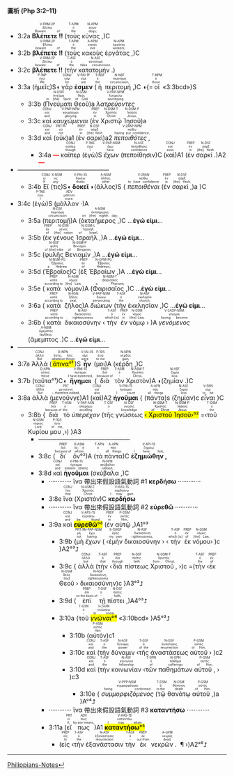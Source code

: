 


#### 圖析 (Php 3:2–11)

- <rt>3:2a</rt> <RUBY><ruby><ruby><strong>Βλέπετε !!</strong><rt>Beware of</rt></ruby><rt>βλέπω</rt></ruby><rt>V-PAM-2P</rt></RUBY> (<RUBY><ruby><ruby>τοὺς<rt>the</rt></ruby><rt>ὁ</rt></ruby><rt>T-APM</rt></RUBY> <RUBY><ruby><ruby>κύνας , <rt>dogs;</rt></ruby><rt>κύων</rt></ruby><rt>N-APM</rt></RUBY>)C
- <rt>3:2b</rt> <RUBY><ruby><ruby><strong>βλέπετε !!</strong><rt>beware of</rt></ruby><rt>βλέπω</rt></ruby><rt>V-PAM-2P</rt></RUBY> (<RUBY><ruby><ruby>τοὺς<rt>the</rt></ruby><rt>ὁ</rt></ruby><rt>T-APM</rt></RUBY> <RUBY><ruby><ruby>κακοὺς<rt>evil</rt></ruby><rt>κακός</rt></ruby><rt>A-APM</rt></RUBY> <RUBY><ruby><ruby>ἐργάτας , <rt>workers;</rt></ruby><rt>ἐργάτης</rt></ruby><rt>N-APM</rt></RUBY>)C 
- <rt>3:2c</rt> <RUBY><ruby><ruby><strong>βλέπετε !!</strong><rt>beware of</rt></ruby><rt>βλέπω</rt></ruby><rt>V-PAM-2P</rt></RUBY> (<RUBY><ruby><ruby>τὴν<rt>the</rt></ruby><rt>ὁ</rt></ruby><rt>T-ASF</rt></RUBY> <RUBY><ruby><ruby>κατατομήν . <rt>false circumcision.</rt></ruby><rt>κατατομή</rt></ruby><rt>N-ASF</rt></RUBY>)
- <rt>3:3a</rt> (<RUBY><ruby><ruby>ἡμεῖς<rt>We</rt></ruby><rt>ἐγώ</rt></ruby><rt>P-1NP</rt></RUBY>)S◖ <RUBY><ruby><ruby>γάρ<rt>for</rt></ruby><rt>γάρ</rt></ruby><rt>CONJ</rt></RUBY> <RUBY><ruby><ruby><strong>ἐσμεν</strong><rt>are</rt></ruby><rt>εἰμί</rt></ruby><rt>V-PAI-1P</rt></RUBY> (<RUBY><ruby><ruby>ἡ<rt>the</rt></ruby><rt>ὁ</rt></ruby><rt>T-NSF</rt></RUBY> <RUBY><ruby><ruby>περιτομή , <rt>circumcision,</rt></ruby><rt>περιτομή</rt></ruby><rt>N-NSF</rt></RUBY>)C ◖{=<RUBY><ruby><ruby>οἱ<rt>those</rt></ruby><rt>ὁ</rt></ruby><rt>T-NPM</rt></RUBY> «<rt>3:3bcd</rt>»}S
	- <rt>3:3b</rt> (<RUBY><ruby><ruby>Πνεύματι<rt>in [the] Spirit</rt></ruby><rt>πνεῦμα</rt></ruby><rt>N-DSN</rt></RUBY> <RUBY><ruby><ruby>Θεοῦ<rt>of God</rt></ruby><rt>θεός</rt></ruby><rt>N-GSM</rt></RUBY>)a <RUBY><ruby><ruby><em>λατρεύοντες</em><rt>worshiping</rt></ruby><rt>λατρεύω</rt></ruby><rt>V-PAP-NPM</rt></RUBY>
	- <rt>3:3c</rt> <RUBY><ruby><ruby>καὶ<rt>and</rt></ruby><rt>καί</rt></ruby><rt>CONJ</rt></RUBY> <RUBY><ruby><ruby><em>καυχώμενοι</em><rt>glorying</rt></ruby><rt>καυχάομαι</rt></ruby><rt>V-PNP-NPM</rt></RUBY> (<RUBY><ruby><ruby>ἐν<rt>in</rt></ruby><rt>ἐν</rt></ruby><rt>PREP</rt></RUBY> <RUBY><ruby><ruby>Χριστῷ<rt>Christ</rt></ruby><rt>Χριστός</rt></ruby><rt>N-DSM-T</rt></RUBY> <RUBY><ruby><ruby>Ἰησοῦ<rt>Jesus,</rt></ruby><rt>Ἰησοῦς</rt></ruby><rt>N-DSM-P</rt></RUBY>)a
	- <rt>3:3d</rt> <RUBY><ruby><ruby>καὶ<rt>and</rt></ruby><rt>καί</rt></ruby><rt>CONJ</rt></RUBY> (<RUBY><ruby><ruby>οὐκ<rt>not</rt></ruby><rt>οὐ</rt></ruby><rt>PRT-N</rt></RUBY>)a1 (<RUBY><ruby><ruby>ἐν<rt>in</rt></ruby><rt>ἐν</rt></ruby><rt>PREP</rt></RUBY> <RUBY><ruby><ruby>σαρκὶ<rt>[the] flesh</rt></ruby><rt>σάρξ</rt></ruby><rt>N-DSF</rt></RUBY>)a2 <RUBY><ruby><ruby><em>πεποιθότες , </em><rt>having put confidence,</rt></ruby><rt>πείθω</rt></ruby><rt>V-2RAP-NPM</rt></RUBY>
		- <rt>3:4a</rt> <strong><font color='red'>—</font></strong> <RUBY><ruby><ruby>καίπερ<rt>though</rt></ruby><rt>καίπερ</rt></ruby><rt>CONJ</rt></RUBY> (<RUBY><ruby><ruby>ἐγὼ<rt>I</rt></ruby><rt>ἐγώ</rt></ruby><rt>P-1NS</rt></RUBY>)S <RUBY><ruby><ruby><em>ἔχων</em><rt>have</rt></ruby><rt>ἔχω</rt></ruby><rt>V-PAP-NSM</rt></RUBY> (<RUBY><ruby><ruby>πεποίθησιν<rt>confidence</rt></ruby><rt>πεποίθησις</rt></ruby><rt>N-ASF</rt></RUBY>)C (<RUBY><ruby><ruby>καὶ<rt>even</rt></ruby><rt>καί</rt></ruby><rt>CONJ</rt></RUBY>)A1 (<RUBY><ruby><ruby>ἐν<rt>in</rt></ruby><rt>ἐν</rt></ruby><rt>PREP</rt></RUBY> <RUBY><ruby><ruby>σαρκί . <rt>[the] flesh.</rt></ruby><rt>σάρξ</rt></ruby><rt>N-DSF</rt></RUBY>)A2 <strong><font color='red'>—</font></strong>
- ———————————————
	- <rt>3:4b</rt> <RUBY><ruby><ruby>Εἴ<rt>If</rt></ruby><rt>εἰ</rt></ruby><rt>CONJ</rt></RUBY> (<RUBY><ruby><ruby>τις<rt>any</rt></ruby><rt>τις</rt></ruby><rt>X-NSM</rt></RUBY>)S◖ <RUBY><ruby><ruby><strong>δοκεῖ</strong><rt>thinks</rt></ruby><rt>δοκέω</rt></ruby><rt>V-PAI-3S</rt></RUBY> ◗(<RUBY><ruby><ruby>ἄλλος<rt>other</rt></ruby><rt>ἄλλος</rt></ruby><rt>A-NSM</rt></RUBY>)S { <RUBY><ruby><ruby><em>πεποιθέναι</em><rt>to have confidence</rt></ruby><rt>πείθω</rt></ruby><rt>V-2RAN</rt></RUBY> (<RUBY><ruby><ruby>ἐν<rt>in</rt></ruby><rt>ἐν</rt></ruby><rt>PREP</rt></RUBY> <RUBY><ruby><ruby>σαρκί , <rt>[the] flesh,</rt></ruby><rt>σάρξ</rt></ruby><rt>N-DSF</rt></RUBY>)a }C
- <rt>3:4c</rt> (<RUBY><ruby><ruby>ἐγὼ<rt>I</rt></ruby><rt>ἐγώ</rt></ruby><rt>P-1NS</rt></RUBY>)S (<RUBY><ruby><ruby>μᾶλλον · <rt>more:</rt></ruby><rt>μᾶλλον</rt></ruby><rt>ADV</rt></RUBY>)A 
	- <rt>3:5a</rt> (<RUBY><ruby><ruby>περιτομῇ<rt>circumcision</rt></ruby><rt>περιτομή</rt></ruby><rt>N-DSF</rt></RUBY>)A (<RUBY><ruby><ruby>ὀκταήμερος , <rt>on [the] eighth day;</rt></ruby><rt>ὀκταήμερος</rt></ruby><rt>A-NSM</rt></RUBY>)C ...<strong>ἐγώ εἰμι</strong>...
	- <rt>3:5b</rt> (<RUBY><ruby><ruby>ἐκ<rt>of</rt></ruby><rt>ἐκ</rt></ruby><rt>PREP</rt></RUBY> <RUBY><ruby><ruby>γένους<rt>[the] nation</rt></ruby><rt>γένος</rt></ruby><rt>N-GSN</rt></RUBY> <RUBY><ruby><ruby>Ἰσραήλ , <rt>of Israel,</rt></ruby><rt>Ἰσραήλ</rt></ruby><rt>N-GSM-L</rt></RUBY>)A ...<strong>ἐγώ εἰμι</strong>...
	- <rt>3:5c</rt> (<RUBY><ruby><ruby>φυλῆς<rt>of [the] tribe</rt></ruby><rt>φυλή</rt></ruby><rt>N-GSF</rt></RUBY> <RUBY><ruby><ruby>Βενιαμίν , <rt>of Benjamin;</rt></ruby><rt>Βενιαμίν</rt></ruby><rt>N-GSM-P</rt></RUBY>)A ...<strong>ἐγώ εἰμι</strong>...
	- <rt>3:5d</rt> (<RUBY><ruby><ruby>Ἑβραῖος<rt>a Hebrew</rt></ruby><rt>Ἑβραῖος</rt></ruby><rt>N-NSM-PG</rt></RUBY>)C (<RUBY><ruby><ruby>ἐξ<rt>of</rt></ruby><rt>ἐκ</rt></ruby><rt>PREP</rt></RUBY> <RUBY><ruby><ruby>Ἑβραίων , <rt>Hebrews;</rt></ruby><rt>Ἑβραῖος</rt></ruby><rt>N-GPM-PG</rt></RUBY>)A ...<strong>ἐγώ εἰμι</strong>...
	- <rt>3:5e</rt> (<RUBY><ruby><ruby>κατὰ<rt>according to</rt></ruby><rt>κατά</rt></ruby><rt>PREP</rt></RUBY> <RUBY><ruby><ruby>νόμον<rt>[the] Law,</rt></ruby><rt>νόμος</rt></ruby><rt>N-ASM</rt></RUBY>)A (<RUBY><ruby><ruby>Φαρισαῖος , <rt>a Pharisee;</rt></ruby><rt>Φαρισαῖος</rt></ruby><rt>N-NSM-T</rt></RUBY>)C ...<strong>ἐγώ εἰμι</strong>...
	- <rt>3:6a</rt> (<RUBY><ruby><ruby>κατὰ<rt>according to</rt></ruby><rt>κατά</rt></ruby><rt>PREP</rt></RUBY> <RUBY><ruby><ruby>ζῆλος<rt>zeal,</rt></ruby><rt>ζῆλος</rt></ruby><rt>N-ASN</rt></RUBY>)A <RUBY><ruby><ruby><em>διώκων</em><rt>persecuting</rt></ruby><rt>διώκω</rt></ruby><rt>V-PAP-NSM</rt></RUBY> (<RUBY><ruby><ruby>τὴν<rt>the</rt></ruby><rt>ὁ</rt></ruby><rt>T-ASF</rt></RUBY> <RUBY><ruby><ruby>ἐκκλησίαν , <rt>church;</rt></ruby><rt>ἐκκλησία</rt></ruby><rt>N-ASF</rt></RUBY>)C ...<strong>ἐγώ εἰμι</strong>...
	- <rt>3:6b</rt> (<RUBY><ruby><ruby>κατὰ<rt>according to</rt></ruby><rt>κατά</rt></ruby><rt>PREP</rt></RUBY> <RUBY><ruby><ruby>δικαιοσύνην<rt>righteousness</rt></ruby><rt>δικαιοσύνη</rt></ruby><rt>N-ASF</rt></RUBY> ‹<RUBY><ruby><ruby>τὴν<rt>which [is]</rt></ruby><rt>ὁ</rt></ruby><rt>T-ASF</rt></RUBY> <RUBY><ruby><ruby>ἐν<rt>in</rt></ruby><rt>ἐν</rt></ruby><rt>PREP</rt></RUBY> <RUBY><ruby><ruby>νόμῳ<rt>[the] Law,</rt></ruby><rt>νόμος</rt></ruby><rt>N-DSM</rt></RUBY> › )A <RUBY><ruby><ruby><em>γενόμενος</em><rt>having become</rt></ruby><rt>γίνομαι</rt></ruby><rt>V-2ADP-NSM</rt></RUBY> (<RUBY><ruby><ruby>ἄμεμπτος . <rt>faultless.</rt></ruby><rt>ἄμεμπτος</rt></ruby><rt>A-NSM</rt></RUBY>)C ...<strong>ἐγώ εἰμι</strong>...
- ———————————————
- <rt>3:7a</rt> <RUBY><ruby><ruby>Ἀλλὰ<rt>But</rt></ruby><rt>ἀλλά</rt></ruby><rt>CONJ</rt></RUBY> (<RUBY><ruby><ruby><mark>ἅτινα°¹</mark><rt>whatever things</rt></ruby><rt>ὅστις, ἥτις</rt></ruby><rt>R-NPN</rt></RUBY>)S <RUBY><ruby><ruby><strong>ἦν</strong><rt>were</rt></ruby><rt>εἰμί</rt></ruby><rt>V-IAI-3S</rt></RUBY> (<RUBY><ruby><ruby>μοι<rt>to me</rt></ruby><rt>ἐγώ</rt></ruby><rt>P-1DS</rt></RUBY>)A (<RUBY><ruby><ruby>κέρδη , <rt>gain,</rt></ruby><rt>κέρδος</rt></ruby><rt>N-NPN</rt></RUBY>)C
- <rt>3:7b</rt> (<RUBY><ruby><ruby>ταῦτα°¹<rt>these</rt></ruby><rt>οὗτος</rt></ruby><rt>D-APN</rt></RUBY>)C◖ <RUBY><ruby><ruby><strong>ἥγημαι</strong><rt>I have esteemed,</rt></ruby><rt>ἡγέομαι</rt></ruby><rt>V-RNI-1S</rt></RUBY> (<RUBY><ruby><ruby>διὰ<rt>because of</rt></ruby><rt>διά</rt></ruby><rt>PREP</rt></RUBY> <RUBY><ruby><ruby>τὸν<rt>-</rt></ruby><rt>ὁ</rt></ruby><rt>T-ASM</rt></RUBY> <RUBY><ruby><ruby>Χριστὸν<rt>Christ,</rt></ruby><rt>Χριστός</rt></ruby><rt>N-ASM-T</rt></RUBY>)A ◗(<RUBY><ruby><ruby>ζημίαν . <rt>loss.</rt></ruby><rt>ζημία</rt></ruby><rt>N-ASF</rt></RUBY>)C
- <rt>3:8a</rt> <RUBY><ruby><ruby>ἀλλὰ<rt>But</rt></ruby><rt>ἀλλά</rt></ruby><rt>CONJ</rt></RUBY> (<RUBY><ruby><ruby>μενοῦνγε<rt>-, therefore indeed,</rt></ruby><rt>μενοῦνγε</rt></ruby><rt>PRT</rt></RUBY>)A1 (<RUBY><ruby><ruby>καὶ<rt>also</rt></ruby><rt>καί</rt></ruby><rt>CONJ</rt></RUBY>)A2 <RUBY><ruby><ruby><strong>ἡγοῦμαι</strong><rt>I count</rt></ruby><rt>ἡγέομαι</rt></ruby><rt>V-PNI-1S</rt></RUBY> { (<RUBY><ruby><ruby>πάντα<rt>all things</rt></ruby><rt>πᾶς</rt></ruby><rt>A-APN</rt></RUBY>)s (<RUBY><ruby><ruby>ζημίαν<rt>loss</rt></ruby><rt>ζημία</rt></ruby><rt>N-ASF</rt></RUBY>)c <RUBY><ruby><ruby><em>εἶναι</em><rt>to be</rt></ruby><rt>εἰμί</rt></ruby><rt>V-PAN</rt></RUBY> }C 
	- <rt>3:8b</rt> {<RUBY><ruby><ruby>διὰ<rt>because of</rt></ruby><rt>διά</rt></ruby><rt>PREP</rt></RUBY> <RUBY><ruby><ruby>τὸ<rt>the</rt></ruby><rt>ὁ</rt></ruby><rt>T-ASN</rt></RUBY> <RUBY><ruby><ruby><em>ὑπερέχον</em><rt>excelling</rt></ruby><rt>ὑπερέχω</rt></ruby><rt>V-PAP-ASN</rt></RUBY> (<RUBY><ruby><ruby>τῆς<rt>-</rt></ruby><rt>ὁ</rt></ruby><rt>T-GSF</rt></RUBY> <RUBY><ruby><ruby>γνώσεως<rt>knowledge</rt></ruby><rt>γνῶσις</rt></ruby><rt>N-GSF</rt></RUBY> <mark>‹ <RUBY><ruby><ruby>Χριστοῦ<rt>of Christ</rt></ruby><rt>Χριστός</rt></ruby><rt>N-GSM-T</rt></RUBY> <RUBY><ruby><ruby>Ἰησοῦ<rt>Jesus</rt></ruby><rt>Ἰησοῦς</rt></ruby><rt>N-GSM-P</rt></RUBY>›°²</mark> =‹<RUBY><ruby><ruby>τοῦ<rt>the</rt></ruby><rt>ὁ</rt></ruby><rt>T-GSM</rt></RUBY> <RUBY><ruby><ruby>Κυρίου<rt>Lord</rt></ruby><rt>κύριος</rt></ruby><rt>N-GSM</rt></RUBY> <RUBY><ruby><ruby>μου , <rt>of me,</rt></ruby><rt>ἐγώ</rt></ruby><rt>P-1GS</rt></RUBY>›) }A3
		- ———————————————
		- <rt>3:8c</rt> (<RUBY><ruby><ruby>δι᾽<rt>because of</rt></ruby><rt>διά</rt></ruby><rt>PREP</rt></RUBY> <RUBY><ruby><ruby>ὃν°²<rt>whom</rt></ruby><rt>ὅς, ἥ</rt></ruby><rt>R-ASM</rt></RUBY>)A (<RUBY><ruby><ruby>τὰ<rt>-</rt></ruby><rt>ὁ</rt></ruby><rt>T-APN</rt></RUBY> <RUBY><ruby><ruby>πάντα<rt>all things</rt></ruby><rt>πᾶς</rt></ruby><rt>A-APN</rt></RUBY>)C <RUBY><ruby><ruby><strong>ἐζημιώθην , </strong><rt>I have lost,</rt></ruby><rt>ζημιόω</rt></ruby><rt>V-API-1S</rt></RUBY>
		- <rt>3:8d</rt> <RUBY><ruby><ruby>καὶ<rt>and</rt></ruby><rt>καί</rt></ruby><rt>CONJ</rt></RUBY> <RUBY><ruby><ruby><strong>ἡγοῦμαι</strong><rt>esteem [them]</rt></ruby><rt>ἡγέομαι</rt></ruby><rt>V-PNI-1S</rt></RUBY> (<RUBY><ruby><ruby>σκύβαλα , <rt>rubbish,</rt></ruby><rt>σκύβαλον</rt></ruby><rt>N-APN</rt></RUBY>)C
			- ············· ἵνα 帶出來假設語氣動詞 #1 <strong>κερδήσω</strong> ············· 
			- <rt>3:8e</rt> <RUBY><ruby><ruby>ἵνα<rt>that</rt></ruby><rt>ἵνα</rt></ruby><rt>CONJ</rt></RUBY> (<RUBY><ruby><ruby>Χριστὸν<rt>Christ</rt></ruby><rt>Χριστός</rt></ruby><rt>N-ASM-T</rt></RUBY>)C <RUBY><ruby><ruby><strong>κερδήσω</strong><rt>I may gain</rt></ruby><rt>κερδαίνω</rt></ruby><rt>V-AAS-1S</rt></RUBY>
			- ············· ἵνα 帶出來假設語氣動詞 #2 <strong>εὑρεθῶ</strong> ············· 
			- <rt>3:9a</rt> <RUBY><ruby><ruby>καὶ<rt>and</rt></ruby><rt>καί</rt></ruby><rt>CONJ</rt></RUBY> <RUBY><ruby><ruby><mark><strong>εὑρεθῶ</strong>°³</mark><rt>be found</rt></ruby><rt>εὑρίσκω</rt></ruby><rt>V-APS-1S</rt></RUBY> (<RUBY><ruby><ruby>ἐν<rt>in</rt></ruby><rt>ἐν</rt></ruby><rt>PREP</rt></RUBY> <RUBY><ruby><ruby>αὐτῷ , <rt>Him,</rt></ruby><rt>αὐτός</rt></ruby><rt>P-DSM</rt></RUBY>)A1°³
				- <rt>3:9b</rt> {<RUBY><ruby><ruby>μὴ<rt>not</rt></ruby><rt>μή</rt></ruby><rt>PRT-N</rt></RUBY> <RUBY><ruby><ruby><em>ἔχων</em><rt>having</rt></ruby><rt>ἔχω</rt></ruby><rt>V-PAP-NSM</rt></RUBY> ( ‹<RUBY><ruby><ruby>ἐμὴν<rt>my own</rt></ruby><rt>ἐμός</rt></ruby><rt>S-1SASF</rt></RUBY> <RUBY><ruby><ruby>δικαιοσύνην<rt>righteousness,</rt></ruby><rt>δικαιοσύνη</rt></ruby><rt>N-ASF</rt></RUBY> › ‹<RUBY><ruby><ruby>τὴν<rt>which [is]</rt></ruby><rt>ὁ</rt></ruby><rt>T-ASF</rt></RUBY> <RUBY><ruby><ruby>ἐκ<rt>of</rt></ruby><rt>ἐκ</rt></ruby><rt>PREP</rt></RUBY> <RUBY><ruby><ruby>νόμου<rt>[the] Law,</rt></ruby><rt>νόμος</rt></ruby><rt>N-GSM</rt></RUBY>› )c }A2°³⮥
				- <rt>3:9c</rt> { <RUBY><ruby><ruby>ἀλλὰ<rt>but</rt></ruby><rt>ἀλλά</rt></ruby><rt>CONJ</rt></RUBY> (<RUBY><ruby><ruby>τὴν<rt>that</rt></ruby><rt>ὁ</rt></ruby><rt>T-ASF</rt></RUBY> ‹<RUBY><ruby><ruby>διὰ<rt>through</rt></ruby><rt>διά</rt></ruby><rt>PREP</rt></RUBY> <RUBY><ruby><ruby>πίστεως<rt>faith</rt></ruby><rt>πίστις</rt></ruby><rt>N-GSF</rt></RUBY> <RUBY><ruby><ruby>Χριστοῦ , <rt>from Christ,</rt></ruby><rt>Χριστός</rt></ruby><rt>N-GSM-T</rt></RUBY> ›)c =(<RUBY><ruby><ruby>τὴν<rt>the</rt></ruby><rt>ὁ</rt></ruby><rt>T-ASF</rt></RUBY> ‹<RUBY><ruby><ruby>ἐκ<rt>of</rt></ruby><rt>ἐκ</rt></ruby><rt>PREP</rt></RUBY> <RUBY><ruby><ruby>Θεοῦ<rt>God</rt></ruby><rt>θεός</rt></ruby><rt>N-GSM</rt></RUBY> › <RUBY><ruby><ruby>δικαιοσύνην<rt>righteousness</rt></ruby><rt>δικαιοσύνη</rt></ruby><rt>N-ASF</rt></RUBY>)c }A3°³⮥
				- <rt>3:9d</rt> (<RUBY><ruby><ruby>ἐπὶ<rt>on the basis of</rt></ruby><rt>ἐπί</rt></ruby><rt>PREP</rt></RUBY> <RUBY><ruby><ruby>τῇ<rt>-</rt></ruby><rt>ὁ</rt></ruby><rt>T-DSF</rt></RUBY> <RUBY><ruby><ruby>πίστει , <rt>faith,</rt></ruby><rt>πίστις</rt></ruby><rt>N-DSF</rt></RUBY>)A4°³⮥
				- <rt>3:10a</rt> {<RUBY><ruby><ruby>τοῦ<rt>-</rt></ruby><rt>ὁ</rt></ruby><rt>T-GSN</rt></RUBY> <RUBY><ruby><ruby><mark><em>γνῶναι</em>°⁴</mark><rt>to know</rt></ruby><rt>γινώσκω</rt></ruby><rt>V-2AAN</rt></RUBY> «<rt>3:10bcd</rt>» }A5°³⮥
					- <rt>3:10b</rt> (<RUBY><ruby><ruby>αὐτὸν<rt>Him</rt></ruby><rt>αὐτός</rt></ruby><rt>P-ASM</rt></RUBY>)c1 
					- <rt>3:10c</rt> <RUBY><ruby><ruby>καὶ<rt>and</rt></ruby><rt>καί</rt></ruby><rt>CONJ</rt></RUBY> (<RUBY><ruby><ruby>τὴν<rt>the</rt></ruby><rt>ὁ</rt></ruby><rt>T-ASF</rt></RUBY> <RUBY><ruby><ruby>δύναμιν<rt>power</rt></ruby><rt>δύναμις</rt></ruby><rt>N-ASF</rt></RUBY> ‹<RUBY><ruby><ruby>τῆς<rt>of the</rt></ruby><rt>ὁ</rt></ruby><rt>T-GSF</rt></RUBY> <RUBY><ruby><ruby>ἀναστάσεως<rt>resurrection</rt></ruby><rt>ἀνάστασις</rt></ruby><rt>N-GSF</rt></RUBY> <RUBY><ruby><ruby>αὐτοῦ<rt>of Him,</rt></ruby><rt>αὐτός</rt></ruby><rt>P-GSM</rt></RUBY> › )c2
					- <rt>3:10d</rt> <RUBY><ruby><ruby>καὶ<rt>and</rt></ruby><rt>καί</rt></ruby><rt>CONJ</rt></RUBY> (<RUBY><ruby><ruby>τὴν<rt>the</rt></ruby><rt>ὁ</rt></ruby><rt>T-ASF</rt></RUBY> <RUBY><ruby><ruby>κοινωνίαν<rt>fellowship</rt></ruby><rt>κοινωνία</rt></ruby><rt>N-ASF</rt></RUBY> ‹<RUBY><ruby><ruby>τῶν<rt>of</rt></ruby><rt>ὁ</rt></ruby><rt>T-GPN</rt></RUBY> <RUBY><ruby><ruby>παθημάτων<rt>sufferings</rt></ruby><rt>πάθημα</rt></ruby><rt>N-GPN</rt></RUBY> <RUBY><ruby><ruby>αὐτοῦ , <rt>of Him,</rt></ruby><rt>αὐτός</rt></ruby><rt>P-GSM</rt></RUBY> › )c3 
						- <rt>3:10e</rt> { <RUBY><ruby><ruby><em>συμμορφιζόμενος</em><rt>being conformed</rt></ruby><rt>συμμορφόομαι</rt></ruby><rt>V-PPP-NSM</rt></RUBY> (<RUBY><ruby><ruby>τῷ<rt>to the</rt></ruby><rt>ὁ</rt></ruby><rt>T-DSM</rt></RUBY> <RUBY><ruby><ruby>θανάτῳ<rt>death</rt></ruby><rt>θάνατος</rt></ruby><rt>N-DSM</rt></RUBY> <RUBY><ruby><ruby>αὐτοῦ , <rt>of Him,</rt></ruby><rt>αὐτός</rt></ruby><rt>P-GSM</rt></RUBY>)a }A°⁴⮥
			- ············· ἵνα 帶出來假設語氣動詞 #3 <strong>καταντήσω</strong> ············· 
			- <rt>3:11a</rt> (<RUBY><ruby><ruby>εἴ<rt>if,</rt></ruby><rt>εἰ</rt></ruby><rt>PRT</rt></RUBY> <RUBY><ruby><ruby>πως<rt>by any means,</rt></ruby><rt>πως</rt></ruby><rt>ADV</rt></RUBY>)A1 <RUBY><ruby><ruby><mark><strong>καταντήσω</strong>°⁵</mark><rt>I may attain</rt></ruby><rt>καταντάω</rt></ruby><rt>V-AAS-1S</rt></RUBY>
				-  (<RUBY><ruby><ruby>εἰς<rt>to</rt></ruby><rt>εἰς</rt></ruby><rt>PREP</rt></RUBY> ‹<RUBY><ruby><ruby>τὴν<rt>the</rt></ruby><rt>ὁ</rt></ruby><rt>T-ASF</rt></RUBY> <RUBY><ruby><ruby>ἐξανάστασιν<rt>resurrection</rt></ruby><rt>ἐξανάστασις</rt></ruby><rt>N-ASF</rt></RUBY> <RUBY><ruby><ruby>τὴν<rt>-</rt></ruby><rt>ὁ</rt></ruby><rt>T-ASF</rt></RUBY> <RUBY><ruby><ruby>ἐκ<rt>out from</rt></ruby><rt>ἐκ</rt></ruby><rt>PREP</rt></RUBY> <RUBY><ruby><ruby>νεκρῶν .  ¶ <rt>dead.</rt></ruby><rt>νεκρός</rt></ruby><rt>A-GPM</rt></RUBY> ›)A2°⁵⮥
---
[Philippians-Notes↵](Philippians-Notes.md)